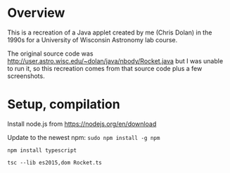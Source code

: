 # Overview

This is a recreation of a Java applet created by me (Chris Dolan) in
the 1990s for a University of Wisconsin Astronomy lab course.

The original source code was
http://user.astro.wisc.edu/~dolan/java/nbody/Rocket.java but I was
unable to run it, so this recreation comes from that source code plus
a few screenshots.

# Setup, compilation

Install node.js from https://nodejs.org/en/download

Update to the newest npm: `sudo npm install -g npm`

`npm install typescript`

`tsc --lib es2015,dom Rocket.ts`
